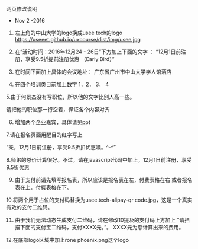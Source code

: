 网页修改说明 
 
 - Nov 2 -2016

1. 左上角的中山大学的logo换成usee tech的logo
https://useeet.github.io/uxcourse/dist/img/usee.jpg

2. 在“活动时间：2016年12月24 - 26日”下方加上下面的文字 ：
“12月1日前注册，享受9.5折提前注册优惠 （Early Bird）”

3. 在时间下面加上具体的会议地址：
广东省广州市中山大学学人馆酒店 

4. 在四个培训类目前加上数字 1，2， 3， 4

5.由于何景杰没有写职位，所以他的文字比别人高一些。 

请把他的职位那一行空着，保证各个内容对齐

6. 增加两个企业嘉宾，具体请见ppt

7.请在报名页面用醒目的红字写上

“亲，12月1日前注册，享受9.5折扣优惠噢。^-^”

8.师弟的总价计算很好。不过，请在javascript代码中加上，12月1日前注册，享受9.5折优惠

9. 由于支付前请先填写报名表，所以应该是报名表在左，付费表格在右
或者报名表在上，付费表格在下。

10.将两个用于占位的支付码替换为usee.tech-alipay-qr code.jpg，这是一个真实有效的支付二维码。 

11. 由于我们无法动态生成支付二维码，请在修改10提及的支付码上方加上
“请扫描下面的支付宝二维码，支付XXXX元。”。 XXXX元为您计算出来的费用。

12.在底部logo区域中加上rone phoenix.png这个logo
